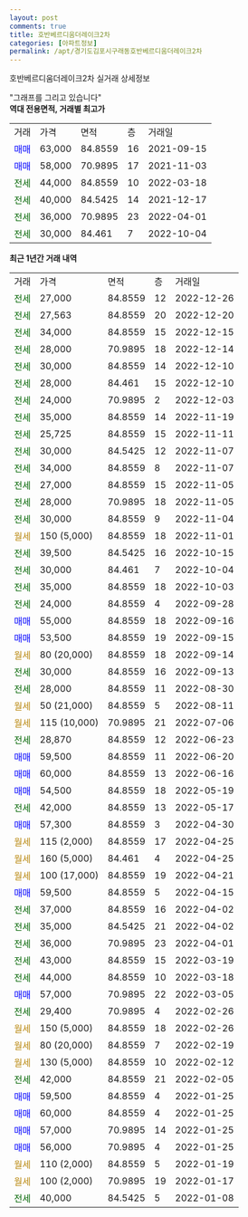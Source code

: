 ```yaml
---
layout: post
comments: true
title: 호반베르디움더레이크2차
categories: [아파트정보]
permalink: /apt/경기도김포시구래동호반베르디움더레이크2차
---
```


호반베르디움더레이크2차 실거래 상세정보

<script type="text/javascript">
  google.charts.load('current', {'packages':['line', 'corechart']});
  google.charts.setOnLoadCallback(drawChart);

  function drawChart() {
    var data = new google.visualization.DataTable();
    data.addColumn('date', '거래일');
    data.addColumn('number', "매매");
    data.addColumn('number', "전세");
    data.addColumn('number', "전매");

    data.addRows([[new Date(Date.parse("2022-12-26")), null, 27000, null], [new Date(Date.parse("2022-12-20")), null, 27563, null], [new Date(Date.parse("2022-12-15")), null, 34000, null], [new Date(Date.parse("2022-12-14")), null, 28000, null], [new Date(Date.parse("2022-12-10")), null, 30000, null], [new Date(Date.parse("2022-12-10")), null, 28000, null], [new Date(Date.parse("2022-12-03")), null, 24000, null], [new Date(Date.parse("2022-11-19")), null, 35000, null], [new Date(Date.parse("2022-11-11")), null, 25725, null], [new Date(Date.parse("2022-11-07")), null, 30000, null], [new Date(Date.parse("2022-11-07")), null, 34000, null], [new Date(Date.parse("2022-11-05")), null, 27000, null], [new Date(Date.parse("2022-11-05")), null, 28000, null], [new Date(Date.parse("2022-11-04")), null, 30000, null], [new Date(Date.parse("2022-11-01")), null, null, null], [new Date(Date.parse("2022-10-15")), null, 39500, null], [new Date(Date.parse("2022-10-04")), null, 30000, null], [new Date(Date.parse("2022-10-03")), null, 35000, null], [new Date(Date.parse("2022-09-28")), null, 24000, null], [new Date(Date.parse("2022-09-16")), 55000, null, null], [new Date(Date.parse("2022-09-15")), 53500, null, null], [new Date(Date.parse("2022-09-14")), null, null, null], [new Date(Date.parse("2022-09-13")), null, 30000, null], [new Date(Date.parse("2022-08-30")), null, 28000, null], [new Date(Date.parse("2022-08-11")), null, null, null], [new Date(Date.parse("2022-07-06")), null, null, null], [new Date(Date.parse("2022-06-23")), null, 28870, null], [new Date(Date.parse("2022-06-20")), 59500, null, null], [new Date(Date.parse("2022-06-16")), 60000, null, null], [new Date(Date.parse("2022-05-19")), 54500, null, null], [new Date(Date.parse("2022-05-17")), null, 42000, null], [new Date(Date.parse("2022-04-30")), 57300, null, null], [new Date(Date.parse("2022-04-25")), null, null, null], [new Date(Date.parse("2022-04-25")), null, null, null], [new Date(Date.parse("2022-04-21")), null, null, null], [new Date(Date.parse("2022-04-15")), 59500, null, null], [new Date(Date.parse("2022-04-02")), null, 37000, null], [new Date(Date.parse("2022-04-02")), null, 35000, null], [new Date(Date.parse("2022-04-01")), null, 36000, null], [new Date(Date.parse("2022-03-19")), null, 43000, null], [new Date(Date.parse("2022-03-18")), null, 44000, null], [new Date(Date.parse("2022-03-05")), 57000, null, null], [new Date(Date.parse("2022-02-26")), null, 29400, null], [new Date(Date.parse("2022-02-26")), null, null, null], [new Date(Date.parse("2022-02-19")), null, null, null], [new Date(Date.parse("2022-02-12")), null, null, null], [new Date(Date.parse("2022-02-05")), null, 42000, null], [new Date(Date.parse("2022-01-25")), 59500, null, null], [new Date(Date.parse("2022-01-25")), 60000, null, null], [new Date(Date.parse("2022-01-25")), 57000, null, null], [new Date(Date.parse("2022-01-25")), 56000, null, null], [new Date(Date.parse("2022-01-19")), null, null, null], [new Date(Date.parse("2022-01-17")), null, null, null], [new Date(Date.parse("2022-01-08")), null, 40000, null]]);

    var options = {
      hAxis: {
        format: 'yyyy/MM/dd'
      },    
      lineWidth: 0,
      pointsVisible: true,    
      title: '최근 1년간 유형별 실거래가 분포',
      legend: { position: 'bottom' }
    };

    var formatter = new google.visualization.NumberFormat({pattern:'###,###'} );
    formatter.format(data, 1);
    formatter.format(data, 2);
    
    setTimeout(function() {
        var chart = new google.visualization.LineChart(document.getElementById('columnchart_material'));
        chart.draw(data, (options));
        document.getElementById('loading').style.display = 'none';
    }, 200);
  }
</script>


<div id="loading" style="z-index:20; display: block; margin-left: 0px">"그래프를 그리고 있습니다"</div>
<div id="columnchart_material" style="width: 95%; margin-left: 0px; display: block"></div>
<!-- contents start -->
<b>역대 전용면적, 거래별 최고가</b>
<table class="sortable">
    <tr>
      <td>거래</td>
      <td>가격</td>
      <td>면적</td>
      <td>층</td>
      <td>거래일</td>
    </tr>
        <tr>
          <td><a style="color: blue">매매</a></td>
          <td>63,000</td>
          <td>84.8559</td>
          <td>16</td>
          <td>2021-09-15</td>
        </tr>            <tr>
          <td><a style="color: blue">매매</a></td>
          <td>58,000</td>
          <td>70.9895</td>
          <td>17</td>
          <td>2021-11-03</td>
        </tr>        
        <tr>
              <td><a style="color: darkgreen">전세</a></td>
              <td>44,000</td>
              <td>84.8559</td>
              <td>10</td>
              <td>2022-03-18</td>
            </tr>            <tr>
              <td><a style="color: darkgreen">전세</a></td>
              <td>40,000</td>
              <td>84.5425</td>
              <td>14</td>
              <td>2021-12-17</td>
            </tr>            <tr>
              <td><a style="color: darkgreen">전세</a></td>
              <td>36,000</td>
              <td>70.9895</td>
              <td>23</td>
              <td>2022-04-01</td>
            </tr>            <tr>
              <td><a style="color: darkgreen">전세</a></td>
              <td>30,000</td>
              <td>84.461</td>
              <td>7</td>
              <td>2022-10-04</td>
            </tr>        
    
</table>

<b>최근 1년간 거래 내역</b>

<table class="sortable">
    <tr>
      <td>거래</td>
      <td>가격</td>
      <td>면적</td>
      <td>층</td>
      <td>거래일</td>
    </tr>
    <tr>
      <td><a style="color: darkgreen">전세</a></td>
      <td>27,000</td>
      <td>84.8559</td>
      <td>12</td>
      <td>2022-12-26</td>
    </tr>          <tr>
      <td><a style="color: darkgreen">전세</a></td>
      <td>27,563</td>
      <td>84.8559</td>
      <td>20</td>
      <td>2022-12-20</td>
    </tr>          <tr>
      <td><a style="color: darkgreen">전세</a></td>
      <td>34,000</td>
      <td>84.8559</td>
      <td>15</td>
      <td>2022-12-15</td>
    </tr>          <tr>
      <td><a style="color: darkgreen">전세</a></td>
      <td>28,000</td>
      <td>70.9895</td>
      <td>18</td>
      <td>2022-12-14</td>
    </tr>          <tr>
      <td><a style="color: darkgreen">전세</a></td>
      <td>30,000</td>
      <td>84.8559</td>
      <td>14</td>
      <td>2022-12-10</td>
    </tr>          <tr>
      <td><a style="color: darkgreen">전세</a></td>
      <td>28,000</td>
      <td>84.461</td>
      <td>15</td>
      <td>2022-12-10</td>
    </tr>          <tr>
      <td><a style="color: darkgreen">전세</a></td>
      <td>24,000</td>
      <td>70.9895</td>
      <td>2</td>
      <td>2022-12-03</td>
    </tr>          <tr>
      <td><a style="color: darkgreen">전세</a></td>
      <td>35,000</td>
      <td>84.8559</td>
      <td>14</td>
      <td>2022-11-19</td>
    </tr>          <tr>
      <td><a style="color: darkgreen">전세</a></td>
      <td>25,725</td>
      <td>84.8559</td>
      <td>15</td>
      <td>2022-11-11</td>
    </tr>          <tr>
      <td><a style="color: darkgreen">전세</a></td>
      <td>30,000</td>
      <td>84.5425</td>
      <td>12</td>
      <td>2022-11-07</td>
    </tr>          <tr>
      <td><a style="color: darkgreen">전세</a></td>
      <td>34,000</td>
      <td>84.8559</td>
      <td>8</td>
      <td>2022-11-07</td>
    </tr>          <tr>
      <td><a style="color: darkgreen">전세</a></td>
      <td>27,000</td>
      <td>84.8559</td>
      <td>15</td>
      <td>2022-11-05</td>
    </tr>          <tr>
      <td><a style="color: darkgreen">전세</a></td>
      <td>28,000</td>
      <td>70.9895</td>
      <td>18</td>
      <td>2022-11-05</td>
    </tr>          <tr>
      <td><a style="color: darkgreen">전세</a></td>
      <td>30,000</td>
      <td>84.8559</td>
      <td>9</td>
      <td>2022-11-04</td>
    </tr>          <tr>
      <td><a style="color: darkgoldenrod">월세</a></td>
      <td>150 (5,000)</td>
      <td>84.8559</td>
      <td>18</td>
      <td>2022-11-01</td>
    </tr>          <tr>
      <td><a style="color: darkgreen">전세</a></td>
      <td>39,500</td>
      <td>84.5425</td>
      <td>16</td>
      <td>2022-10-15</td>
    </tr>          <tr>
      <td><a style="color: darkgreen">전세</a></td>
      <td>30,000</td>
      <td>84.461</td>
      <td>7</td>
      <td>2022-10-04</td>
    </tr>          <tr>
      <td><a style="color: darkgreen">전세</a></td>
      <td>35,000</td>
      <td>84.8559</td>
      <td>18</td>
      <td>2022-10-03</td>
    </tr>          <tr>
      <td><a style="color: darkgreen">전세</a></td>
      <td>24,000</td>
      <td>84.8559</td>
      <td>4</td>
      <td>2022-09-28</td>
    </tr>          <tr>
      <td><a style="color: blue">매매</a></td>
      <td>55,000</td>
      <td>84.8559</td>
      <td>18</td>
      <td>2022-09-16</td>
    </tr>          <tr>
      <td><a style="color: blue">매매</a></td>
      <td>53,500</td>
      <td>84.8559</td>
      <td>19</td>
      <td>2022-09-15</td>
    </tr>          <tr>
      <td><a style="color: darkgoldenrod">월세</a></td>
      <td>80 (20,000)</td>
      <td>84.8559</td>
      <td>18</td>
      <td>2022-09-14</td>
    </tr>          <tr>
      <td><a style="color: darkgreen">전세</a></td>
      <td>30,000</td>
      <td>84.8559</td>
      <td>16</td>
      <td>2022-09-13</td>
    </tr>          <tr>
      <td><a style="color: darkgreen">전세</a></td>
      <td>28,000</td>
      <td>84.8559</td>
      <td>11</td>
      <td>2022-08-30</td>
    </tr>          <tr>
      <td><a style="color: darkgoldenrod">월세</a></td>
      <td>50 (21,000)</td>
      <td>84.8559</td>
      <td>5</td>
      <td>2022-08-11</td>
    </tr>          <tr>
      <td><a style="color: darkgoldenrod">월세</a></td>
      <td>115 (10,000)</td>
      <td>70.9895</td>
      <td>21</td>
      <td>2022-07-06</td>
    </tr>          <tr>
      <td><a style="color: darkgreen">전세</a></td>
      <td>28,870</td>
      <td>84.8559</td>
      <td>12</td>
      <td>2022-06-23</td>
    </tr>          <tr>
      <td><a style="color: blue">매매</a></td>
      <td>59,500</td>
      <td>84.8559</td>
      <td>11</td>
      <td>2022-06-20</td>
    </tr>          <tr>
      <td><a style="color: blue">매매</a></td>
      <td>60,000</td>
      <td>84.8559</td>
      <td>13</td>
      <td>2022-06-16</td>
    </tr>          <tr>
      <td><a style="color: blue">매매</a></td>
      <td>54,500</td>
      <td>84.8559</td>
      <td>18</td>
      <td>2022-05-19</td>
    </tr>          <tr>
      <td><a style="color: darkgreen">전세</a></td>
      <td>42,000</td>
      <td>84.8559</td>
      <td>13</td>
      <td>2022-05-17</td>
    </tr>          <tr>
      <td><a style="color: blue">매매</a></td>
      <td>57,300</td>
      <td>84.8559</td>
      <td>3</td>
      <td>2022-04-30</td>
    </tr>          <tr>
      <td><a style="color: darkgoldenrod">월세</a></td>
      <td>115 (2,000)</td>
      <td>84.8559</td>
      <td>17</td>
      <td>2022-04-25</td>
    </tr>          <tr>
      <td><a style="color: darkgoldenrod">월세</a></td>
      <td>160 (5,000)</td>
      <td>84.461</td>
      <td>4</td>
      <td>2022-04-25</td>
    </tr>          <tr>
      <td><a style="color: darkgoldenrod">월세</a></td>
      <td>100 (17,000)</td>
      <td>84.8559</td>
      <td>19</td>
      <td>2022-04-21</td>
    </tr>          <tr>
      <td><a style="color: blue">매매</a></td>
      <td>59,500</td>
      <td>84.8559</td>
      <td>5</td>
      <td>2022-04-15</td>
    </tr>          <tr>
      <td><a style="color: darkgreen">전세</a></td>
      <td>37,000</td>
      <td>84.8559</td>
      <td>16</td>
      <td>2022-04-02</td>
    </tr>          <tr>
      <td><a style="color: darkgreen">전세</a></td>
      <td>35,000</td>
      <td>84.5425</td>
      <td>21</td>
      <td>2022-04-02</td>
    </tr>          <tr>
      <td><a style="color: darkgreen">전세</a></td>
      <td>36,000</td>
      <td>70.9895</td>
      <td>23</td>
      <td>2022-04-01</td>
    </tr>          <tr>
      <td><a style="color: darkgreen">전세</a></td>
      <td>43,000</td>
      <td>84.8559</td>
      <td>15</td>
      <td>2022-03-19</td>
    </tr>          <tr>
      <td><a style="color: darkgreen">전세</a></td>
      <td>44,000</td>
      <td>84.8559</td>
      <td>10</td>
      <td>2022-03-18</td>
    </tr>          <tr>
      <td><a style="color: blue">매매</a></td>
      <td>57,000</td>
      <td>70.9895</td>
      <td>22</td>
      <td>2022-03-05</td>
    </tr>          <tr>
      <td><a style="color: darkgreen">전세</a></td>
      <td>29,400</td>
      <td>70.9895</td>
      <td>4</td>
      <td>2022-02-26</td>
    </tr>          <tr>
      <td><a style="color: darkgoldenrod">월세</a></td>
      <td>150 (5,000)</td>
      <td>84.8559</td>
      <td>18</td>
      <td>2022-02-26</td>
    </tr>          <tr>
      <td><a style="color: darkgoldenrod">월세</a></td>
      <td>80 (20,000)</td>
      <td>84.8559</td>
      <td>7</td>
      <td>2022-02-19</td>
    </tr>          <tr>
      <td><a style="color: darkgoldenrod">월세</a></td>
      <td>130 (5,000)</td>
      <td>84.8559</td>
      <td>10</td>
      <td>2022-02-12</td>
    </tr>          <tr>
      <td><a style="color: darkgreen">전세</a></td>
      <td>42,000</td>
      <td>84.8559</td>
      <td>21</td>
      <td>2022-02-05</td>
    </tr>          <tr>
      <td><a style="color: blue">매매</a></td>
      <td>59,500</td>
      <td>84.8559</td>
      <td>4</td>
      <td>2022-01-25</td>
    </tr>          <tr>
      <td><a style="color: blue">매매</a></td>
      <td>60,000</td>
      <td>84.8559</td>
      <td>4</td>
      <td>2022-01-25</td>
    </tr>          <tr>
      <td><a style="color: blue">매매</a></td>
      <td>57,000</td>
      <td>70.9895</td>
      <td>14</td>
      <td>2022-01-25</td>
    </tr>          <tr>
      <td><a style="color: blue">매매</a></td>
      <td>56,000</td>
      <td>70.9895</td>
      <td>4</td>
      <td>2022-01-25</td>
    </tr>          <tr>
      <td><a style="color: darkgoldenrod">월세</a></td>
      <td>110 (2,000)</td>
      <td>84.8559</td>
      <td>5</td>
      <td>2022-01-19</td>
    </tr>          <tr>
      <td><a style="color: darkgoldenrod">월세</a></td>
      <td>100 (2,000)</td>
      <td>70.9895</td>
      <td>19</td>
      <td>2022-01-17</td>
    </tr>          <tr>
      <td><a style="color: darkgreen">전세</a></td>
      <td>40,000</td>
      <td>84.5425</td>
      <td>5</td>
      <td>2022-01-08</td>
    </tr>      </table>
<!-- contents end -->    


